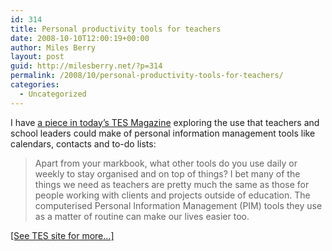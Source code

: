 ```yaml
---
id: 314
title: Personal productivity tools for teachers
date: 2008-10-10T12:00:19+00:00
author: Miles Berry
layout: post
guid: http://milesberry.net/?p=314
permalink: /2008/10/personal-productivity-tools-for-teachers/
categories:
  - Uncategorized
---
```

I have [a piece in today&#8217;s TES Magazine](http://www.tes.co.uk/article.aspx?storycode=6003675) exploring the use that teachers and school leaders could make of personal information management tools like calendars, contacts and to-do lists:

> Apart from your markbook, what other tools do you use daily or weekly to stay organised and on top of things? I bet many of the things we need as teachers are pretty much the same as those for people working with clients and projects outside of education. The computerised Personal Information Management (PIM) tools they use as a matter of routine can make our lives easier too.

[[See TES site for more&#8230;]](http://www.tes.co.uk/article.aspx?storycode=6003675)